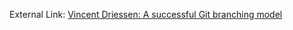 External Link: <a href="http://nvie.com/posts/a-successful-git-branching-model/" target="_blank">Vincent Driessen: A successful Git branching model</a>